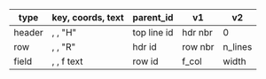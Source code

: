 | type   | key, coords,  text  |  parent_id  |   v1    |     v2    |
|--------|---------------------|-------------|---------|-----------| 
| header |    ,       ,   "H"  | top line id | hdr nbr |     0     |
| row    |    ,       ,   "R"  | hdr id      | row nbr |  n_lines  |
| field  |    ,       , f text | row id      | f_col   |   width   |
